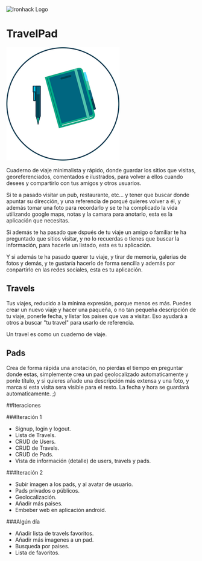 ![Ironhack Logo](https://i.imgur.com/1QgrNNw.png)

# TravelPad

![TravelPad Logo](./README/TravelPad_Icon_300.png)

Cuaderno de viaje minimalista y rápido, donde guardar los sitios que visitas, georeferenciados, comentados e ilustrados, para volver a ellos cuando desees y compartirlo con tus amigos y otros usuarios.

Si te a pasado visitar un pub, restaurante, etc... y tener que buscar donde apuntar su dirección, y una referencia de porqué quieres volver a él, y además tomar una foto para recordarlo y se te ha complicado la vida utilizando google maps, notas y la camara para anotarlo, esta es la aplicación que necesitas.

Si además te ha pasado que dspués de tu viaje un amigo o familiar te ha preguntado que sitios visitar, y no lo recuerdas o tienes que buscar la información, para hacerle un listado, esta es tu aplicación.

Y si además te ha pasado querer tu viaje, y tirar de memoria, galerias de fotos y demás, y te gustaría hacerlo de forma sencilla y además por conpartirlo en las redes sociales, esta es tu aplicación.

## Travels

Tus viajes, reducido a la mínima expresión, porque menos es más.
Puedes crear un nuevo viaje y hacer una paqueña, o no tan pequeña descripción de tu viaje, ponerle fecha, y listar los paises que vas a visitar. Eso ayudará a otros a buscar "tu travel" para usarlo de referencia.

Un travel es como un cuaderno de viaje.

## Pads
Crea de forma rápida una anotación, no pierdas el tiempo en preguntar donde estas, simplemente crea un pad geolocalizado automaticamente y ponle título, y si quieres añade una descripción más extensa y una foto, y marca si esta visita sera visible para el resto. La fecha y hora se guardará automaticamente. ;)

##Iteraciones

###Iteración 1
- Signup, login y logout.
- Lista de Travels.
- CRUD de Users.
- CRUD de Travels.
- CRUD de Pads.
- Vista de información (detalle) de users, travels y pads.

###Iteración 2
- Subir imagen a los pads, y al avatar de usuario.
- Pads privados o públicos.
- Geolocalización.
- Añadir más paises.
- Embeber web en aplicación android.

###Algún día
- Añadir lista de travels favoritos.
- Añadir más imagenes a un pad.
- Busqueda por paises.
- Lista de favoritos.
